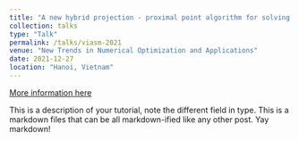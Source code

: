 ```yaml
---
title: "A new hybrid projection - proximal point algorithm for solving the multiple-set split variational inequality problem in Hilbert spaces"
collection: talks
type: "Talk"
permalink: /talks/viasm-2021
venue: "New Trends in Numerical Optimization and Applications"
date: 2021-12-27
location: "Hanoi, Vietnam"
---
```


[More information here](http://exampleurl.com)

This is a description of your tutorial, note the different field in type. This is a markdown files that can be all markdown-ified like any other post. Yay markdown!
